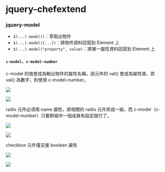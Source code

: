 # jquery-chefextend

### jquery-model

- `$(...).model()`：萃取出物件
- `$(...).model({...})`：將物件資料回寫到 Element 上
- `$(...).model("property", value)`：將單一屬性資料回寫到 Element 上

#### `c-model`、`c-model-number`

c-model 的值會成為輸出物件的屬性名稱，該元件的 val() 會成為屬性值，若 val() 為數字，則使用 c-model-number。

![](https://i.imgur.com/dVBVWLr.png)

![](https://i.imgur.com/YrFErA2.png)

radio 元件必須用 name 屬性，將相關的 radio 元件弄成一組，而 c-model（c-model-number）只要群組中一個成員有設定就行了。

![](https://i.imgur.com/Md1piJY.png)

![](https://i.imgur.com/5uE2HND.png)

checkbox 元件僅支援 boolean 屬性

![](https://i.imgur.com/rL7jecb.png)

![](https://i.imgur.com/dY3R5MV.png)